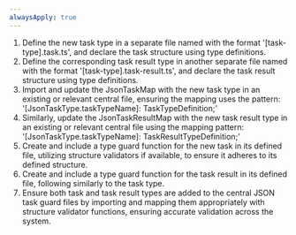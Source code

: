 ```yaml
---
alwaysApply: true
---
```


1. Define the new task type in a separate file named with the format '[task-type].task.ts', and declare the task structure using type definitions.
2. Define the corresponding task result type in another separate file named with the format '[task-type].task-result.ts', and declare the task result structure using type definitions.
3. Import and update the JsonTaskMap with the new task type in an existing or relevant central file, ensuring the mapping uses the pattern:
   '[JsonTaskType.taskTypeName]: TaskTypeDefinition;'
4. Similarly, update the JsonTaskResultMap with the new task result type in an existing or relevant central file using the mapping pattern:
   '[JsonTaskType.taskTypeName]: TaskResultTypeDefinition;'
5. Create and include a type guard function for the new task in its defined file, utilizing structure validators if available, to ensure it adheres to its defined structure.
6. Create and include a type guard function for the task result in its defined file, following similarly to the task type.
7. Ensure both task and task result types are added to the central JSON task guard files by importing and mapping them appropriately with structure validator functions, ensuring accurate validation across the system.